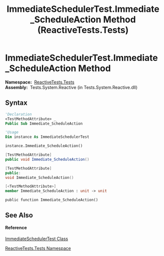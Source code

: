 ﻿---
title: ImmediateSchedulerTest.Immediate_ScheduleAction Method  (ReactiveTests.Tests)
TOCTitle: Immediate_ScheduleAction Method
ms:assetid: M:ReactiveTests.Tests.ImmediateSchedulerTest.Immediate_ScheduleAction
ms:mtpsurl: https://msdn.microsoft.com/en-us/library/reactivetests.tests.immediateschedulertest.immediate_scheduleaction(v=VS.103)
ms:contentKeyID: 36619802
ms.date: 06/28/2011
mtps_version: v=VS.103
f1_keywords:
- ReactiveTests.Tests.ImmediateSchedulerTest.Immediate_ScheduleAction
dev_langs:
- CSharp
- JScript
- VB
- FSharp
- c++
---

# ImmediateSchedulerTest.Immediate\_ScheduleAction Method

**Namespace:**  [ReactiveTests.Tests](hh289046\(v=vs.103\).md)  
**Assembly:**  Tests.System.Reactive (in Tests.System.Reactive.dll)

## Syntax

``` vb
'Declaration
<TestMethodAttribute> _
Public Sub Immediate_ScheduleAction
```

``` vb
'Usage
Dim instance As ImmediateSchedulerTest

instance.Immediate_ScheduleAction()
```

``` csharp
[TestMethodAttribute]
public void Immediate_ScheduleAction()
```

``` c++
[TestMethodAttribute]
public:
void Immediate_ScheduleAction()
```

``` fsharp
[<TestMethodAttribute>]
member Immediate_ScheduleAction : unit -> unit 
```

``` jscript
public function Immediate_ScheduleAction()
```

## See Also

#### Reference

[ImmediateSchedulerTest Class](hh315355\(v=vs.103\).md)

[ReactiveTests.Tests Namespace](hh289046\(v=vs.103\).md)

